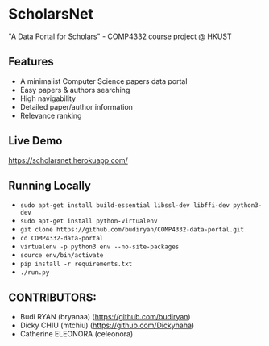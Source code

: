 # ScholarsNet
"A Data Portal for Scholars" - COMP4332 course project @ HKUST

## Features
- A minimalist Computer Science papers data portal
- Easy papers & authors searching
- High navigability
- Detailed paper/author information
- Relevance ranking

## Live Demo
https://scholarsnet.herokuapp.com/

## Running Locally
- `sudo apt-get install build-essential libssl-dev libffi-dev python3-dev`
- `sudo apt-get install python-virtualenv`
- `git clone https://github.com/budiryan/COMP4332-data-portal.git`
- `cd COMP4332-data-portal`
- `virtualenv -p python3 env --no-site-packages`
- `source env/bin/activate`
- `pip install -r requirements.txt`
- `./run.py`


## CONTRIBUTORS:
- Budi RYAN (bryanaa) (https://github.com/budiryan)
- Dicky CHIU (mtchiu) (https://github.com/Dickyhaha)
- Catherine ELEONORA (celeonora)
